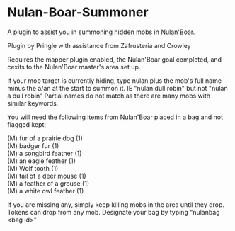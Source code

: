 # Nulan-Boar-Summoner
A plugin to assist you in summoning hidden mobs in Nulan'Boar.

Plugin by Pringle with assistance from Zafrusteria and Crowley

Requires the mapper plugin enabled, the Nulan'Boar goal completed, and cexits to the Nulan'Boar master's area set up.

If your mob target is currently hiding, type nulan plus the mob's full name minus the a/an at the start to summon it. IE "nulan dull robin" but not "nulan a dull robin" Partial names do not match as there are many mobs with similar keywords.

You will need the following items from Nulan'Boar placed in a bag and not flagged kept:

(M) fur of a prairie dog (1)  
(M) badger fur (1)  
(M) a songbird feather (1)  
(M) an eagle feather (1)  
(M) Wolf tooth (1)  
(M) tail of a deer mouse (1)  
(M) a feather of a grouse (1)  
(M) a white owl feather (1)

If you are missing any, simply keep killing mobs in the area until they drop. Tokens can drop from any mob. Designate your bag by typing "nulanbag &lt;bag id&gt;"
